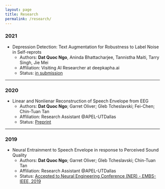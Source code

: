 ```yaml
---
layout: page
title: Research
permalink: /research/
---
```


### 2021
- Depression Detection: Text Augmentation for Robustness to Label Noise in Self-reprots
  - Authors: **Dat Quoc Ngo**, Aninda Bhattacharjee, Tannistha Maiti, Tarry Singh, Jie Mei
  - Affiliation: Visiting AI Researcher at deepkapha.ai
  - Status: [in submission](https://github.com/quocdat32461997/quocdat32461997.github.io/blob/master/assets/ACL_IJCNLP_2021___Final.pdf)

---

### 2020
- Linear and Nonlienar Reconstruction of Speech Envelope from EEG
  - Authors: **Dat Quoc Ngo**; Garret Oliver; Gleb Tcheslavski; Fei-Chen; Chin-Tuan Tan
  - Affiliation: Research Assistant @APEL-UTDallas
  - Status: [Preprint](assets/linear_and_nonlinear_reconstruction_of_speech_envelope_from_eeg.pdf)

---

### 2019
- Neural Entrainment to Speech Envelope in response to Perceived Sound Quality
  - Authors: **Dat Quoc Ngo**; Garret Oliver; Gleb Tcheslavski; Chin-Tuan Tan
  - Affiliation: Research Assistant @APEL-UTDallas
  - Status: [Accepted to Neural Engineering Conference (NER) - EMBS-IEEE, 2019](https://ieeexplore.ieee.org/document/8717078)

